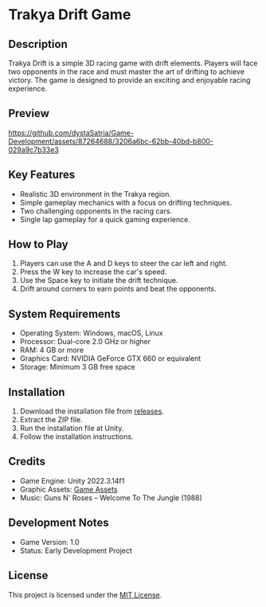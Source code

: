 # Trakya Drift Game

## Description
Trakya Drift is a simple 3D racing game with drift elements. Players will face two opponents in the race and must master the art of drifting to achieve victory. The game is designed to provide an exciting and enjoyable racing experience.

## Preview

https://github.com/dystaSatria/Game-Development/assets/87264688/3206a6bc-62bb-40bd-b800-029a9c7b33e3


## Key Features
- Realistic 3D environment in the Trakya region.
- Simple gameplay mechanics with a focus on drifting techniques.
- Two challenging opponents in the racing cars.
- Single lap gameplay for a quick gaming experience.

## How to Play
1. Players can use the A and D keys to steer the car left and right.
2. Press the W key to increase the car's speed.
3. Use the Space key to initiate the drift technique.
4. Drift around corners to earn points and beat the opponents.

## System Requirements
- Operating System: Windows, macOS, Linux
- Processor: Dual-core 2.0 GHz or higher
- RAM: 4 GB or more
- Graphics Card: NVIDIA GeForce GTX 660 or equivalent
- Storage: Minimum 3 GB free space

## Installation
1. Download the installation file from [releases](https://t.me/c/1990722568/7).
2. Extract the ZIP file.
3. Run the installation file at Unity.
4. Follow the installation instructions.

## Credits
- Game Engine: Unity 2022.3.14f1
- Graphic Assets: [Game Assets](https://t.me/c/1990722568/2)
- Music: Guns N' Roses – Welcome To The Jungle (1988)


## Development Notes
- Game Version: 1.0
- Status: Early Development Project


## License

This project is licensed under the [MIT License](https://github.com/dystaSatria/Game-Development/blob/main/Trakya%20Drift/License.md).
